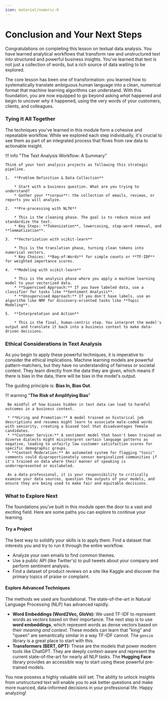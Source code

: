 ```yaml
---
icon: material/numeric-6
---
```


# Conclusion and Your Next Steps

Congratulations on completing this lesson on textual data analysis. You have learned analytical workflows that transform raw and unstructured text into structured and powerful business insights. You've learned that text is not just a collection of words, but a rich source of data waiting to be explored.

The core lesson has been one of transformation: you learned how to systematically translate ambiguous human language into a clean, numerical format that machine learning algorithms can understand. With this foundation, you are now equipped to go beyond asking *what* happened and begin to uncover *why* it happened, using the very words of your customers, clients, and colleagues.

### Tying It All Together

The techniques you've learned in this module form a cohesive and repeatable workflow. While we explored each step individually, it's crucial to see them as part of an integrated process that flows from raw data to actionable insight.

!!! info "The Text Analysis Workflow: A Summary"

    Think of your text analysis projects as following this strategic pipeline.

    1.  **Problem Definition & Data Collection**

        * Start with a business question. What are you trying to understand?
        * Gather your **corpus**: the collection of emails, reviews, or reports you will analyze.

    2.  **Pre-processing with NLTK**

        * This is the cleaning phase. The goal is to reduce noise and standardize the text.
        * Key Steps: **Tokenization**, lowercasing, stop-word removal, and **lemmatization**.

    3.  **Vectorization with scikit-learn**

        * This is the translation phase, turning clean tokens into numerical vectors.
        * Key Choices: **Bag-of-Words** for simple counts or **TF-IDF** for weighted importance scores.

    4.  **Modeling with scikit-learn**

        * This is the analysis phase where you apply a machine learning model to your vectorized data.
        * **Supervised Approach:** If you have labeled data, use a classifier for tasks like **Sentiment Analysis**.
        * **Unsupervised Approach:** If you don't have labels, use an algorithm like NMF for discovery-oriented tasks like **Topic Modeling**.

    5.  **Interpretation and Action**

        * This is the final, human-centric step. You interpret the model's output and translate it back into a business context to make data-driven decisions.

### Ethical Considerations in Text Analysis

As you begin to apply these powerful techniques, it is imperative to consider the ethical implications. Machine learning models are powerful pattern-matchers, but they have no understanding of fairness or societal context. They learn directly from the data they are given, which means if there is bias in the data, there will be bias in the model's output.

The guiding principle is: **Bias In, Bias Out**.

!!! warning "**The Risk of Amplifying Bias**"

     Be mindful of how biases hidden in text data can lead to harmful outcomes in a business context.

     * **Hiring and Promotion:** A model trained on historical job descriptions and resumes might learn to associate male-coded words with seniority, creating a biased tool that disadvantages female candidates.
     * **Customer Service:** A sentiment model that hasn't been trained on diverse dialects might misinterpret certain language patterns as negative, leading to unfairly low customer satisfaction scores for specific demographic groups.
     * **Content Moderation:** An automated system for flagging "toxic" comments could disproportionately censor marginalized communities if it's trained on data where their manner of speaking is underrepresented or mislabeled.

     As a data professional, it is your responsibility to critically examine your data sources, question the outputs of your models, and ensure they are being used to make fair and equitable decisions.

### What to Explore Next

The foundations you've built in this module open the door to a vast and exciting field. Here are some paths you can explore to continue your learning.

#### Try a Project
The best way to solidify your skills is to apply them. Find a dataset that interests you and try to run it through the entire workflow.

* Analyze your own emails to find common themes.
* Use a public API (like Twitter's) to pull tweets about your company and perform sentiment analysis.
* Find a dataset of product reviews on a site like Kaggle and discover the primary topics of praise or complaint.

#### Explore Advanced Techniques

The methods we used are foundational. The state-of-the-art in Natural Language Processing (NLP) has advanced rapidly.

* **Word Embeddings (Word2Vec, GloVe):** We used TF-IDF to represent words as vectors based on their importance. The next step is to use **word embeddings**, which represent words as dense vectors based on their *meaning and context*. These models can learn that "king" and "queen" are semantically similar in a way TF-IDF cannot. The `gensim` library is a great place to start with this.
* **Transformers (BERT, GPT):** These are the models that power modern tools like ChatGPT. They are deeply context-aware and represent the current state-of-the-art for nearly all NLP tasks. The **Hugging Face** library provides an accessible way to start using these powerful pre-trained models.

You now possess a highly valuable skill set. The ability to unlock insights from unstructured text will enable you to ask better questions and make more nuanced, data-informed decisions in your professional life. Happy analyzing!